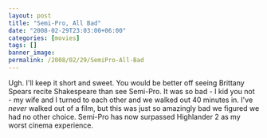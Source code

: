 ```yaml
---
layout: post
title: "Semi-Pro, All Bad"
date: "2008-02-29T23:03:00+06:00"
categories: [movies]
tags: []
banner_image: 
permalink: /2008/02/29/SemiPro-All-Bad
---
```


Ugh. I'll keep it short and sweet. You would be better off seeing Brittany Spears recite Shakespeare than see Semi-Pro. It was so bad - I kid you not - my wife and I turned to each other and we walked out 40 minutes in. I've <i>never</i> walked out of a film, but this was just so amazingly bad we figured we had no other choice. Semi-Pro has now surpassed Highlander 2 as my worst cinema experience.